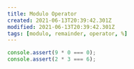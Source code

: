 ```yaml
---
title: Modulo Operator
created: 2021-06-13T20:39:42.301Z
modified: 2021-06-13T20:39:42.301Z
tags: [modulo, remainder, operator, %]
---
```


```js
console.assert(9 * 0 === 0);
console.assert(2 * 3 === 6);
```
